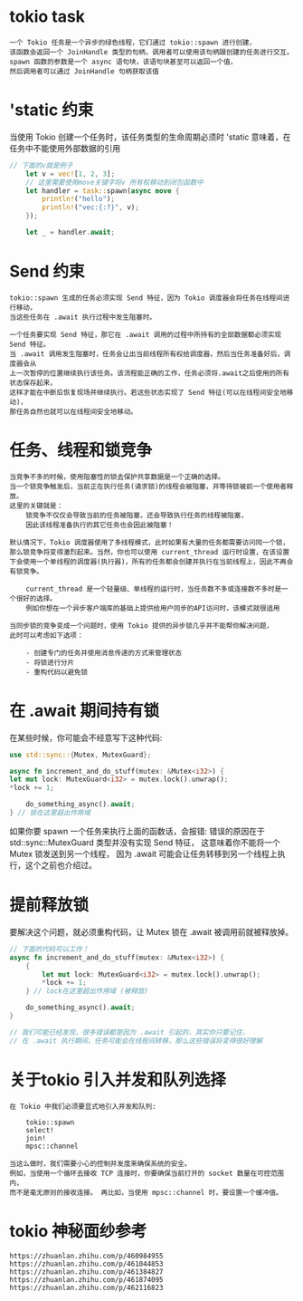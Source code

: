 # tokio task
    一个 Tokio 任务是一个异步的绿色线程，它们通过 tokio::spawn 进行创建，
    该函数会返回一个 JoinHandle 类型的句柄，调用者可以使用该句柄跟创建的任务进行交互。
    spawn 函数的参数是一个 async 语句块，该语句块甚至可以返回一个值，
    然后调用者可以通过 JoinHandle 句柄获取该值

# 'static 约束
当使用 Tokio 创建一个任务时，该任务类型的生命周期必须时 'static
意味着，在任务中不能使用外部数据的引用
```rust
// 下面的v就是例子
    let v = vec![1, 2, 3];
    // 这里需要使用move关键字将v 所有权移动到闭包函数中
    let handler = task::spawn(async move {
        println!("hello");
        println!("vec:{:?}", v);
    });

    let _ = handler.await;
```

# Send 约束
    tokio::spawn 生成的任务必须实现 Send 特征，因为 Tokio 调度器会将任务在线程间进行移动，
    当这些任务在 .await 执行过程中发生阻塞时。

    一个任务要实现 Send 特征，那它在 .await 调用的过程中所持有的全部数据都必须实现 Send 特征。
    当 .await 调用发生阻塞时，任务会让出当前线程所有权给调度器，然后当任务准备好后，调度器会从
    上一次暂停的位置继续执行该任务。该流程能正确的工作，任务必须将.await之后使用的所有状态保存起来，
    这样才能在中断后恢复现场并继续执行。若这些状态实现了 Send 特征(可以在线程间安全地移动)，
    那任务自然也就可以在线程间安全地移动。

# 任务、线程和锁竞争

    当竞争不多的时候，使用阻塞性的锁去保护共享数据是一个正确的选择。
    当一个锁竞争触发后，当前正在执行任务(请求锁)的线程会被阻塞，并等待锁被前一个使用者释放。
    这里的关键就是：
        锁竞争不仅仅会导致当前的任务被阻塞，还会导致执行任务的线程被阻塞，
        因此该线程准备执行的其它任务也会因此被阻塞！
    
    默认情况下，Tokio 调度器使用了多线程模式，此时如果有大量的任务都需要访问同一个锁，
    那么锁竞争将变得激烈起来。当然，你也可以使用 current_thread 运行时设置，在该设置
    下会使用一个单线程的调度器(执行器)，所有的任务都会创建并执行在当前线程上，因此不再会有锁竞争。
    
        current_thread 是一个轻量级、单线程的运行时，当任务数不多或连接数不多时是一个很好的选择。
        例如你想在一个异步客户端库的基础上提供给用户同步的API访问时，该模式就很适用
    
    当同步锁的竞争变成一个问题时，使用 Tokio 提供的异步锁几乎并不能帮你解决问题，
    此时可以考虑如下选项：
    
        - 创建专门的任务并使用消息传递的方式来管理状态
        - 将锁进行分片
        - 重构代码以避免锁

# 在 .await 期间持有锁
在某些时候，你可能会不经意写下这种代码:
```rust
use std::sync::{Mutex, MutexGuard};

async fn increment_and_do_stuff(mutex: &Mutex<i32>) {
let mut lock: MutexGuard<i32> = mutex.lock().unwrap();
*lock += 1;

    do_something_async().await;
} // 锁在这里超出作用域
```

如果你要 spawn 一个任务来执行上面的函数话，会报错:
错误的原因在于 std::sync::MutexGuard 类型并没有实现 Send 特征，
这意味着你不能将一个 Mutex 锁发送到另一个线程，
因为 .await 可能会让任务转移到另一个线程上执行，这个之前也介绍过。

# 提前释放锁
要解决这个问题，就必须重构代码，让 Mutex 锁在 .await 被调用前就被释放掉。
```rust
// 下面的代码可以工作！
async fn increment_and_do_stuff(mutex: &Mutex<i32>) {
    {
        let mut lock: MutexGuard<i32> = mutex.lock().unwrap();
        *lock += 1;
    } // lock在这里超出作用域 (被释放)

    do_something_async().await;
}

// 我们可能已经发现，很多错误都是因为 .await 引起的，其实你只要记住，
// 在 .await 执行期间，任务可能会在线程间转移，那么这些错误将变得很好理解
```

# 关于tokio 引入并发和队列选择

    在 Tokio 中我们必须要显式地引入并发和队列:
    
        tokio::spawn
        select!
        join!
        mpsc::channel
    
    当这么做时，我们需要小心的控制并发度来确保系统的安全。
    例如，当使用一个循环去接收 TCP 连接时，你要确保当前打开的 socket 数量在可控范围内，
    而不是毫无原则的接收连接。 再比如，当使用 mpsc::channel 时，要设置一个缓冲值。

# tokio 神秘面纱参考
    https://zhuanlan.zhihu.com/p/460984955
    https://zhuanlan.zhihu.com/p/461044853
    https://zhuanlan.zhihu.com/p/461384827
    https://zhuanlan.zhihu.com/p/461874095
    https://zhuanlan.zhihu.com/p/462116823
